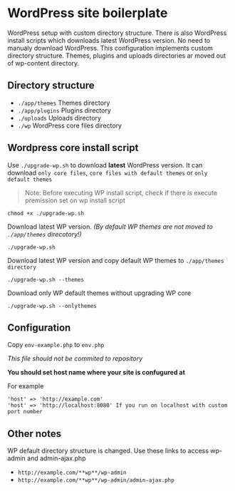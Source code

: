 # WordPress site boilerplate
WordPress setup with custom directory structure. There is also WordPress install scripts which downloads latest WordPress version. No need to manualy download WordPress.
This configuration implements custom directory structure. Themes, plugins and uploads directories ar moved out of wp-content directory.

## Directory structure

- `./app/themes` Themes directory
- `./app/plugins` Plugins directory
- `./uploads` Uploads directory
- `./wp` WordPress core files directory

## Wordpress core install script

Use `./upgrade-wp.sh` to download **latest** WordPress version. It can download `only core files`, `core files with default themes` or `only default themes`

> Note: Before executing WP install script, check if there is execute premission set on wp install script
```
chmod +x ./upgrade-wp.sh
```

Download latest WP version. *(By default WP themes are not moved to `./app/themes` direcotory!)*
```
./upgrade-wp.sh 
```

Download latest WP version and copy default WP themes to `./app/themes directory`
```
./upgrade-wp.sh --themes
```

Download only WP default themes without upgrading WP core
```
./upgrade-wp.sh --onlythemes
```

## Configuration
Copy `env-example.php` to `env.php`

*This file should not be commited to repository*

**You should set host name where your site is confugured at**

For example
```
'host' => 'http://example.com'
'host' => 'http://localhost:8080' If you run on localhost with custom port number
```


## Other notes
WP default directory structure is changed. Use these links to access wp-admin and admin-ajax.php 

- `http://example.com/**wp**/wp-admin`
- `http://example.com/**wp**/wp-admin/admin-ajax.php`